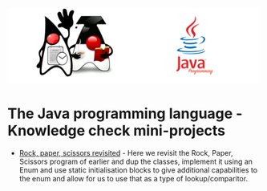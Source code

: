 ![](/assets/javarepologo.png)

# The Java programming language - Knowledge check mini-projects

- [Rock, paper, scissors revisited](/src/com/irisida/lang/part06/projects/rockpaperscissors) - Here we revisit the Rock, Paper, Scissors program of earlier and dup the classes, implement it using an Enum and use static initialisation blocks to give additional capabilities to the enum and allow for us to use that as a type of lookup/comparitor.